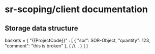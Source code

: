 sr-scoping/client documentation
===============================

## Storage data structure

baskets = {
  "{{ProjectCode}}" : [
  {
    "sor": SOR-Object,
    "quantity": 123,
    "comment":  "this is broken"
  },
  {
    //...
  }
  ]
}
